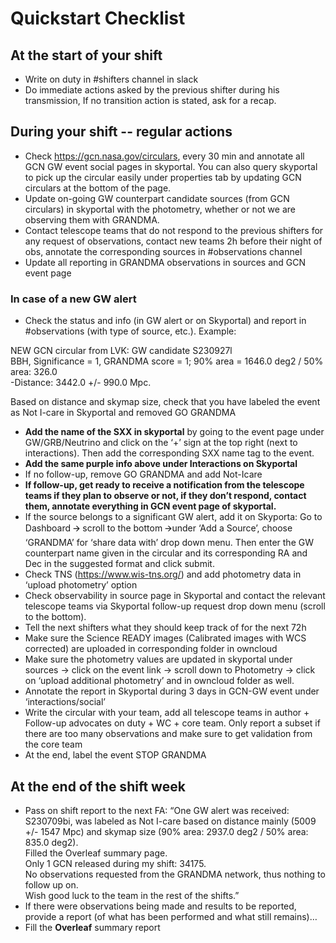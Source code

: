 # Quickstart Checklist

## At the start of your shift

- Write on duty in #shifters channel in slack
- Do immediate actions asked by the previous shifter during his transmission, If no transition action is stated, ask for a recap.

## During your shift -- regular actions

- Check <https://gcn.nasa.gov/circulars>, every 30 min and annotate all GCN GW event social pages in skyportal. You can also query skyportal to pick up the circular easily under properties tab by updating GCN circulars at the bottom of the page.
- Update on-going GW counterpart candidate sources (from GCN circulars) in skyportal with the photometry, whether or not we are observing them with GRANDMA.
- Contact telescope teams that do not respond to the previous shifters for any request of observations, contact new teams 2h before their night of obs, annotate the corresponding sources in #observations channel
- Update all reporting in GRANDMA observations in sources and GCN event page

### In case of a new GW alert

- Check the status and info (in GW alert or on Skyportal) and report in #observations (with type of source, etc.). Example:

NEW GCN circular from LVK: GW candidate S230927l  
BBH, Significance = 1, GRANDMA score = 1; 90% area = 1646.0 deg2 / 50% area: 326.0  
\-Distance: 3442.0 +/- 990.0 Mpc.

Based on distance and skymap size, check that you have labeled the event as Not I-care in Skyportal and removed GO GRANDMA

- **Add the name of the SXX in skyportal** by going to the event page under GW/GRB/Neutrino and click on the ‘+’ sign at the top right (next to interactions). Then add the corresponding SXX name tag to the event.
- **Add the same purple info above under Interactions on Skyportal**
- If no follow-up, remove GO GRANDMA and add Not-Icare
- **If follow-up, get ready to receive a notification from the telescope teams if they plan to observe or not, if they don’t respond, contact them, annotate everything in GCN event page of skyportal.**
- If the source belongs to a significant GW alert, add it on Skyporta: Go to Dashboard 🡪 scroll to the bottom 🡪under ‘Add a Source’, choose ‘GRANDMA’ for ‘share data with’ drop down menu. Then enter the GW counterpart name given in the circular and its corresponding RA and Dec in the suggested format and click submit.
- Check TNS (<https://www.wis-tns.org/>) and add photometry data in ‘upload photometry’ option
- Check observability in source page in Skyportal and contact the relevant telescope teams via Skyportal follow-up request drop down menu (scroll to the bottom).
- Tell the next shifters what they should keep track of for the next 72h
- Make sure the Science READY images (Calibrated images with WCS corrected) are uploaded in corresponding folder in owncloud
- Make sure the photometry values are updated in skyportal under sources -> click on the event link -> scroll down to Photometry -> click on ‘upload additional photometry’ and in owncloud folder as well.
- Annotate the report in Skyportal during 3 days in GCN-GW event under ‘interactions/social’
- Write the circular with your team, add all telescope teams in author + Follow-up advocates on duty + WC + core team. Only report a subset if there are too many observations and make sure to get validation from the core team
- At the end, label the event STOP GRANDMA

## At the end of the shift week

- Pass on shift report to the next FA: “One GW alert was received: S230709bi, was labeled as Not I-care based on distance mainly (5009 +/- 1547 Mpc) and skymap size (90% area: 2937.0 deg2 / 50% area: 835.0 deg2).  
    Filled the Overleaf summary page.  
    Only 1 GCN released during my shift: 34175.  
    No observations requested from the GRANDMA network, thus nothing to follow up on.  
    Wish good luck to the team in the rest of the shifts.”
- If there were observations being made and results to be reported, provide a report (of what has been performed and what still remains)…
- Fill the **Overleaf** summary report
